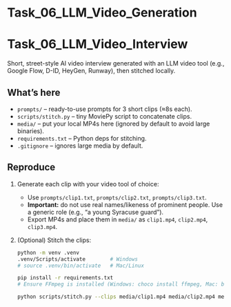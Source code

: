 # Task_06_LLM_Video_Generation

# Task_06_LLM_Video_Interview

Short, street-style AI video interview generated with an LLM video tool (e.g., Google Flow, D-ID, HeyGen, Runway), then stitched locally.

## What’s here

- `prompts/` – ready-to-use prompts for 3 short clips (≈8s each).
- `scripts/stitch.py` – tiny MoviePy script to concatenate clips.
- `media/` – put your local MP4s here (ignored by default to avoid large binaries).
- `requirements.txt` – Python deps for stitching.
- `.gitignore` – ignores large media by default.

## Reproduce

1. Generate each clip with your video tool of choice:
   - Use `prompts/clip1.txt`, `prompts/clip2.txt`, `prompts/clip3.txt`.
   - **Important:** do not use real names/likeness of prominent people. Use a generic role (e.g., “a young Syracuse guard”).
   - Export MP4s and place them in `media/` as `clip1.mp4`, `clip2.mp4`, `clip3.mp4`.

2. (Optional) Stitch the clips:
   ```bash
   python -m venv .venv
   .venv/Scripts/activate        # Windows
   # source .venv/bin/activate   # Mac/Linux

   pip install -r requirements.txt
   # Ensure FFmpeg is installed (Windows: choco install ffmpeg, Mac: brew install ffmpeg)

   python scripts/stitch.py --clips media/clip1.mp4 media/clip2.mp4 media/clip3.mp4 --out media/final_interview.mp4
